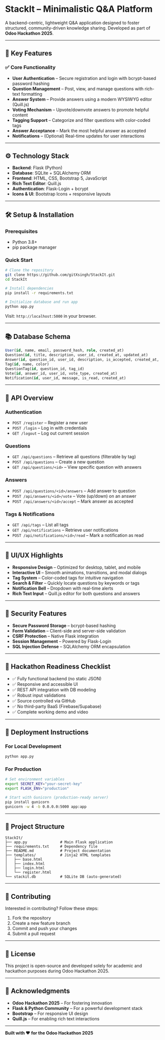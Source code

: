 # **StackIt – Minimalistic Q\&A Platform**

A backend-centric, lightweight Q\&A application designed to foster structured, community-driven knowledge sharing. Developed as part of **Odoo Hackathon 2025**.

---

## 🚀 **Key Features**

### ✅ **Core Functionality**

* **User Authentication** – Secure registration and login with bcrypt-based password hashing
* **Question Management** – Post, view, and manage questions with rich-text formatting
* **Answer System** – Provide answers using a modern WYSIWYG editor (Quill.js)
* **Voting Mechanism** – Upvote/downvote answers to promote helpful content
* **Tagging Support** – Categorize and filter questions with color-coded tags
* **Answer Acceptance** – Mark the most helpful answer as accepted
* **Notifications** – (Optional) Real-time updates for user interactions

---

## ⚙️ **Technology Stack**

* **Backend**: Flask (Python)
* **Database**: SQLite + SQLAlchemy ORM
* **Frontend**: HTML, CSS, Bootstrap 5, JavaScript
* **Rich Text Editor**: Quill.js
* **Authentication**: Flask-Login + bcrypt
* **Icons & UI**: Bootstrap Icons + responsive layouts

---

## 🛠️ **Setup & Installation**

### Prerequisites

* Python 3.8+
* pip package manager

### Quick Start

```bash
# Clone the repository
git clone https://github.com/gitXsingh/StackIt.git
cd StackIt

# Install dependencies
pip install -r requirements.txt

# Initialize database and run app
python app.py
```

Visit: `http://localhost:5000` in your browser.

---

## 📚 **Database Schema**

```sql
User(id, name, email, password_hash, role, created_at)
Question(id, title, description, user_id, created_at, updated_at)
Answer(id, question_id, user_id, description, is_accepted, created_at, updated_at)
Tag(id, name, color)
QuestionTag(id, question_id, tag_id)
Vote(id, answer_id, user_id, vote_type, created_at)
Notification(id, user_id, message, is_read, created_at)
```

---

## 🔌 **API Overview**

### **Authentication**

* `POST /register` – Register a new user
* `POST /login` – Log in with credentials
* `GET /logout` – Log out current session

### **Questions**

* `GET /api/questions` – Retrieve all questions (filterable by tag)
* `POST /api/questions` – Create a new question
* `GET /api/questions/<id>` – View specific question with answers

### **Answers**

* `POST /api/questions/<id>/answers` – Add answer to question
* `POST /api/answers/<id>/vote` – Vote (up/down) on an answer
* `POST /api/answers/<id>/accept` – Mark answer as accepted

### **Tags & Notifications**

* `GET /api/tags` – List all tags
* `GET /api/notifications` – Retrieve user notifications
* `POST /api/notifications/<id>/read` – Mark a notification as read

---

## 🎨 **UI/UX Highlights**

* **Responsive Design** – Optimized for desktop, tablet, and mobile
* **Interactive UI** – Smooth animations, transitions, and modal dialogs
* **Tag System** – Color-coded tags for intuitive navigation
* **Search & Filter** – Quickly locate questions by keywords or tags
* **Notification Bell** – Dropdown with real-time alerts
* **Rich Text Input** – Quill.js editor for both questions and answers

---

## 🔐 **Security Features**

* **Secure Password Storage** – bcrypt-based hashing
* **Form Validation** – Client-side and server-side validation
* **CSRF Protection** – Native Flask integration
* **Session Management** – Powered by Flask-Login
* **SQL Injection Defense** – SQLAlchemy ORM encapsulation

---

## 🏁 **Hackathon Readiness Checklist**

* ✅ Fully functional backend (no static JSON)
* ✅ Responsive and accessible UI
* ✅ REST API integration with DB modeling
* ✅ Robust input validations
* ✅ Source controlled via GitHub
* ✅ No third-party BaaS (Firebase/Supabase)
* ✅ Complete working demo and video

---

## 🚀 **Deployment Instructions**

### For Local Development

```bash
python app.py
```

### For Production

```bash
# Set environment variables
export SECRET_KEY="your-secret-key"
export FLASK_ENV="production"

# Start with Gunicorn (production-ready server)
pip install gunicorn
gunicorn -w 4 -b 0.0.0.0:5000 app:app
```

---

## 📁 **Project Structure**

```
StackIt/
├── app.py               # Main Flask application
├── requirements.txt     # Dependency file
├── README.md            # Project documentation
├── templates/           # Jinja2 HTML templates
│   ├── base.html
│   ├── index.html
│   ├── login.html
│   └── register.html
└── stackit.db           # SQLite DB (auto-generated)
```

---

## 🤝 **Contributing**

Interested in contributing? Follow these steps:

1. Fork the repository
2. Create a new feature branch
3. Commit and push your changes
4. Submit a pull request

---

## 📜 **License**

This project is open-source and developed solely for academic and hackathon purposes during Odoo Hackathon 2025.

---

## 🙏 **Acknowledgments**

* **Odoo Hackathon 2025** – For fostering innovation
* **Flask & Python Community** – For a powerful development stack
* **Bootstrap** – For responsive UI design
* **Quill.js** – For enabling rich text interactions

---

**Built with ❤️ for the Odoo Hackathon 2025** 
